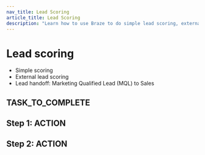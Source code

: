 ```yaml
---
nav_title: Lead Scoring
article_title: Lead Scoring
description: "Learn how to use Braze to do simple lead scoring, external lead scoring, and lead handoffs."
---
```


# Lead scoring

> 

- Simple scoring
- External lead scoring
- Lead handoff: Marketing Qualified Lead (MQL) to Sales

## TASK_TO_COMPLETE

## Step 1: ACTION

## Step 2: ACTION

